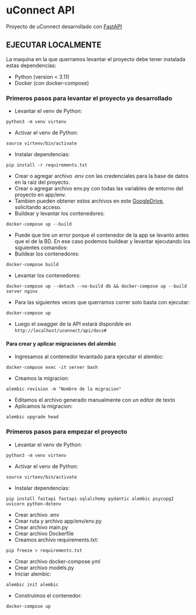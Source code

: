 # uConnect API

Proyecto de uConnect desarrollado con [FastAPI](https://fastapi.tiangolo.com/)

## EJECUTAR LOCALMENTE

La maquina en la que querramos levantar el proyecto debe tener instalada estas dependencias:

- Python (version < 3.11) 
- Docker (con docker-compose)

### Primeros pasos para levantar el proyecto ya desarrollado

- Levantar el venv de Python:
```
python3 -m venv virtenv
```
- Activar el venv de Python:
```
source virtenv/bin/activate
```
- Instalar dependencias:
```
pip install -r requirements.txt
```
- Crear o agregar archivo .env con las credenciales para la base de datos en la raiz del proyecto.
- Crear o agregar archivo env.py con todas las variables de entorno del proyecto en app/env.
- Tambien pueden obtener estos archivos en este [GoogleDrive](https://drive.google.com/drive/folders/1FZFfCeO9K3Ri5VuVmICvBWA0v3HNBlgq?usp=drive_link), solicitando acceso.
- Buildear y levantar los contenedores:
```
docker-compose up --build
```
- Puede que tire un error porque el contenedor de la app se levanto antes que el de la BD. En ese caso podemos buildear y levantar ejecutando los siguientes comandos:
- Buildear los contenedores:
```
docker-compose build
```
- Levantar los contenedores:
```
docker-compose up --detach --no-build db && docker-compose up --build server nginx
```
- Para las siguientes veces que querramos correr solo basta con ejecutar:
```
docker-compose up
```
- Luego el swagger de la API estará disponible en `http://localhost/uconnect/api/docs#`
#### Para crear y aplicar migraciones del alembic
- Ingresamos al contenedor levantado para ejecutar el alembic:
```
docker-compose exec -it server bash       
```
- Creamos la migracion:
```
alembic revision -m "Nombre de la migracion"
```
- Editamos el archivo generado manualmente con un editor de texto
- Aplicamos la migracion:
```
alembic upgrade head
```
### Primeros pasos para empezar el proyecto

- Levantar el venv de Python:
```
python3 -m venv virtenv
```
- Activar el venv de Python:
```
source virtenv/bin/activate
```
- Instalar dependencias:
```
pip install fastapi fastapi-sqlalchemy pydantic alembic psycopg2 uvicorn python-dotenv
```
- Crear archivo .env
- Crear ruta y archivo app/env/env.py
- Crear archivo main.py
- Crear archivo Dockerfile
- Creamos archivo requirements.txt:
```
pip freeze > requirements.txt
```
- Crear archivo docker-compose.yml
- Crear archivo models.py
- Iniciar alembic:
```
alembic init alembic
```
- Construimos el contenedor:
```
docker-compose up
```